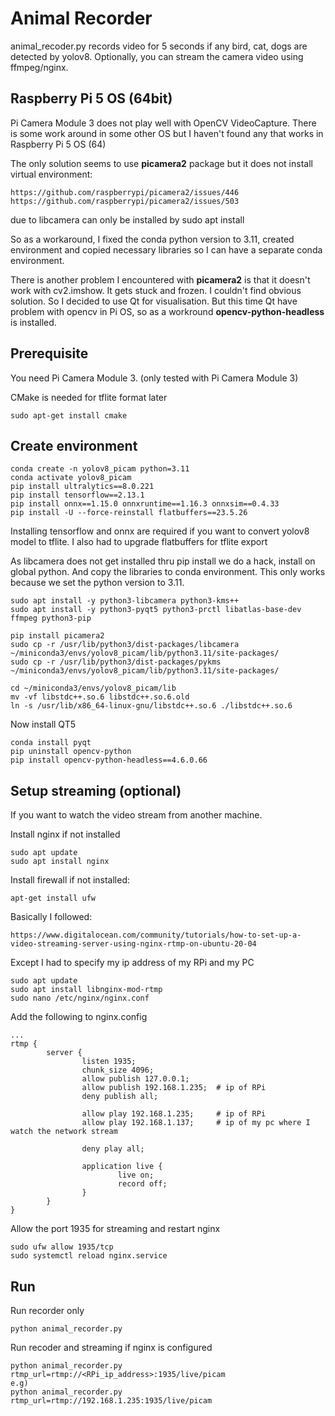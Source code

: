 # Animal Recorder

animal_recoder.py records video for 5 seconds if any bird, cat, dogs are detected by yolov8.
Optionally, you can stream the camera video using ffmpeg/nginx.


## Raspberry Pi 5 OS (64bit)
Pi Camera Module 3 does not play well with OpenCV VideoCapture. There is some work around in some other OS but I haven't found any that works in Raspberry Pi 5 OS (64)

The only solution seems to use **picamera2** package but it does not install virtual environment:
```
https://github.com/raspberrypi/picamera2/issues/446
https://github.com/raspberrypi/picamera2/issues/503
```
due to libcamera can only be installed by sudo apt install

So as a workaround, I fixed the conda python version to 3.11, created environment 
and copied necessary libraries so I can have a separate conda environment.

There is another problem I encountered with **picamera2** is that it doesn't work with cv2.imshow. It gets stuck and frozen. I couldn't find obvious solution. So I decided to use Qt for visualisation.
But this time Qt have problem with opencv in Pi OS, so as a workround **opencv-python-headless** is installed.


## Prerequisite
You need Pi Camera Module 3. (only tested with Pi Camera Module 3)

CMake is needed for tflite format later
````
sudo apt-get install cmake 
````

## Create environment
````
conda create -n yolov8_picam python=3.11
conda activate yolov8_picam
pip install ultralytics==8.0.221
pip install tensorflow==2.13.1
pip install onnx==1.15.0 onnxruntime==1.16.3 onnxsim==0.4.33
pip install -U --force-reinstall flatbuffers==23.5.26
````

Installing tensorflow and onnx are required if you want to convert yolov8 model to tflite.
I also had to upgrade flatbuffers for tflite export

As libcamera does not get installed thru pip install we do a hack, install on global python.
And copy the libraries to conda environment. This only works because we set the python version to 3.11.


```
sudo apt install -y python3-libcamera python3-kms++
sudo apt install -y python3-pyqt5 python3-prctl libatlas-base-dev ffmpeg python3-pip
```

```
pip install picamera2
sudo cp -r /usr/lib/python3/dist-packages/libcamera ~/miniconda3/envs/yolov8_picam/lib/python3.11/site-packages/
sudo cp -r /usr/lib/python3/dist-packages/pykms ~/miniconda3/envs/yolov8_picam/lib/python3.11/site-packages/

cd ~/miniconda3/envs/yolov8_picam/lib
mv -vf libstdc++.so.6 libstdc++.so.6.old
ln -s /usr/lib/x86_64-linux-gnu/libstdc++.so.6 ./libstdc++.so.6
```

Now install QT5

```
conda install pyqt
pip uninstall opencv-python
pip install opencv-python-headless==4.6.0.66
```
## Setup streaming (optional)
If you want to watch the video stream from another machine. <br>

Install nginx if not installed
```
sudo apt update
sudo apt install nginx
```

Install firewall if not installed:
```
apt-get install ufw
```

Basically I followed:
```
https://www.digitalocean.com/community/tutorials/how-to-set-up-a-video-streaming-server-using-nginx-rtmp-on-ubuntu-20-04
```
Except I had to specify my ip address of my RPi and my PC

```
sudo apt update
sudo apt install libnginx-mod-rtmp
sudo nano /etc/nginx/nginx.conf
```

Add the following to nginx.config
```
...
rtmp {
        server {
                listen 1935;
                chunk_size 4096;
                allow publish 127.0.0.1;
                allow publish 192.168.1.235;  # ip of RPi
                deny publish all;

                allow play 192.168.1.235;     # ip of RPi
                allow play 192.168.1.137;     # ip of my pc where I watch the network stream

                deny play all;

                application live {
                        live on;
                        record off;
                }
        }
}
```

Allow the port 1935 for streaming and restart nginx
```
sudo ufw allow 1935/tcp
sudo systemctl reload nginx.service
```


## Run 

Run recorder only
```
python animal_recorder.py
```

Run recoder and streaming if nginx is configured

```
python animal_recorder.py rtmp_url=rtmp://<RPi_ip_address>:1935/live/picam
e.g) 
python animal_recorder.py rtmp_url=rtmp://192.168.1.235:1935/live/picam
```

